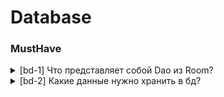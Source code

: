 # Database

### MustHave

<details>
<summary>[bd-1] Что представляет собой Dao из Room?</summary>

Dao - это Data Access Object.

Аннотацией @Dao в Room помечаются интерфесы или абстрактные классы в которых описаны функции доступа к таблицам. Используя  @Insert, @Update, @Delete, @Query("SELECT * FROM RoomTournament WHERE id = :tournamentId LIMIT 1")

При кодогенерации, Room создаст реализацию этого интерфейса.
</details>

<details>
<summary>[bd-2] Какие данные нужно хранить в бд?
</summary>
[Наша статья](https://kmm.icerock.dev/university/data-storage/how-to-store-data)
</details>